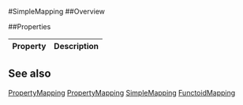 #SimpleMapping
##Overview



##Properties
<table class="table table-condensed table-bordered">
    <thead>
<tr>
<th>Property</th>
<th>Description</th>
</tr>
</thead>
<tbody>
</tbody></table>



## See also

[PropertyMapping](PropertyMapping.html)
[PropertyMapping](PropertyMapping.html)
[SimpleMapping](SimpleMapping.html)
[FunctoidMapping](FunctoidMapping.html)